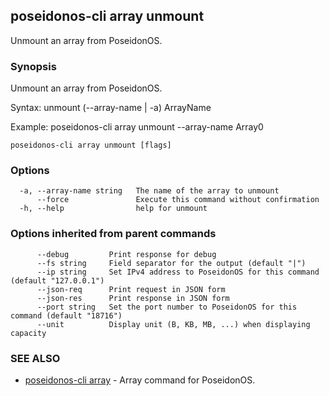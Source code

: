 ## poseidonos-cli array unmount

Unmount an array from PoseidonOS.

### Synopsis

Unmount an array from PoseidonOS.

Syntax:
	unmount (--array-name | -a) ArrayName

Example: 
	poseidonos-cli array unmount --array-name Array0
          

```
poseidonos-cli array unmount [flags]
```

### Options

```
  -a, --array-name string   The name of the array to unmount
      --force               Execute this command without confirmation
  -h, --help                help for unmount
```

### Options inherited from parent commands

```
      --debug         Print response for debug
      --fs string     Field separator for the output (default "|")
      --ip string     Set IPv4 address to PoseidonOS for this command (default "127.0.0.1")
      --json-req      Print request in JSON form
      --json-res      Print response in JSON form
      --port string   Set the port number to PoseidonOS for this command (default "18716")
      --unit          Display unit (B, KB, MB, ...) when displaying capacity
```

### SEE ALSO

* [poseidonos-cli array](poseidonos-cli_array.md)	 - Array command for PoseidonOS.

